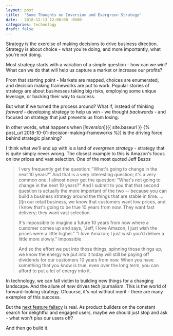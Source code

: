 ```yaml
---
layout: post
title:  "Some Thoughts on Inversion and Evergreen Strategy"
date:   2018-12-13 12:00:00 -0500
categories: technology
draft: false
---
```


Strategy is the exercise of making decisions to drive business direction. Strategy is about choice - what you're doing, and more importantly, what you're not doing. 

Most strategy starts with a variation of a simple question - how can we win? What can we do that will help us capture a market or increase our profits?

From that starting point - Markets are mapped, choices are enumerated, and decision making frameworks are put to work. Popular stories of strategy are about businesses taking big risks, employing some unique leverage, or hacking their way to success. 

But what if we turned the process around? What if, instead of thinking _forward_ - developing strategy to help us win - we thought _backwards_ - and focused on strategy that just prevents us from losing.  

In other words, what happens when [_inversion_]({{ site.baseurl }} {% post_url 2018-10-01-decision-making-frameworks %}) is the driving force behind strategic planning?

I think what we'll end up with is a land of _evergreen strategy_ - strategy that is quite simply never wrong. The closest example to this is Amazon's focus on low prices and vast selection. One of the most quoted Jeff Bezos 

> I very frequently get the question: "What's going to change in the next 10 years?" And that is a very interesting question; it's a very common one. I almost never get the question: "What's not going to change in the next 10 years?" And I submit to you that that second question is actually the more important of the two -- because you can build a business strategy around the things that are stable in time. ... [I]n our retail business, we know that customers want low prices, and I know that's going to be true 10 years from now. They want fast delivery; they want vast selection.
> 
> It's impossible to imagine a future 10 years from now where a customer comes up and says, "Jeff, I love Amazon; I just wish the prices were a little higher." "I love Amazon; I just wish you'd deliver a little more slowly." Impossible.
> 
> And so the effort we put into those things, spinning those things up, we know the energy we put into it today will still be paying off dividends for our customers 10 years from now. When you have something that you know is true, even over the long term, you can afford to put a lot of energy into it.

In technology, we can fall victim to building new things for a changing landscape. And the allure of _new_ drives tech journalism. This is the world of forward-looking strategy. Ofcourse, it's not without merit - there are many examples of this success. 

But the [next feature fallacy](https://andrewchen.co/the-next-feature-fallacy-the-fallacy-that-the-next-new-feature-will-suddenly-make-people-use-your-product/) is real. As product builders on the constant search for delightful and engaged users, maybe we should just stop and ask - what won't piss our users off?

And then go build it.